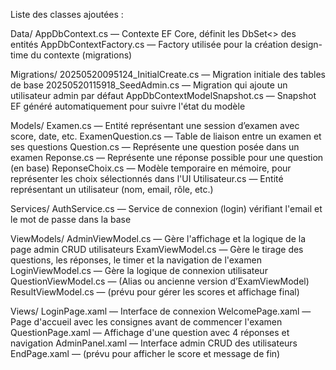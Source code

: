 Liste des classes ajoutées :

Data/
AppDbContext.cs — Contexte EF Core, définit les DbSet<> des entités
AppDbContextFactory.cs — Factory utilisée pour la création design-time du contexte (migrations)

Migrations/
20250520095124_InitialCreate.cs — Migration initiale des tables de base
20250520115918_SeedAdmin.cs — Migration qui ajoute un utilisateur admin par défaut
AppDbContextModelSnapshot.cs — Snapshot EF généré automatiquement pour suivre l'état du modèle

Models/
Examen.cs — Entité représentant une session d’examen avec score, date, etc.
ExamenQuestion.cs — Table de liaison entre un examen et ses questions
Question.cs — Représente une question posée dans un examen
Reponse.cs — Représente une réponse possible pour une question (en base)
ReponseChoix.cs — Modèle temporaire en mémoire, pour représenter les choix sélectionnés dans l'UI
Utilisateur.cs — Entité représentant un utilisateur (nom, email, rôle, etc.)

Services/
AuthService.cs — Service de connexion (login) vérifiant l'email et le mot de passe dans la base

ViewModels/
AdminViewModel.cs — Gère l'affichage et la logique de la page admin CRUD utilisateurs
ExamViewModel.cs — Gère le tirage des questions, les réponses, le timer et la navigation de l'examen
LoginViewModel.cs — Gère la logique de connexion utilisateur
QuestionViewModel.cs — (Alias ou ancienne version d’ExamViewModel)
ResultViewModel.cs — (prévu pour gérer les scores et affichage final)

Views/
LoginPage.xaml — Interface de connexion
WelcomePage.xaml — Page d'accueil avec les consignes avant de commencer l'examen
QuestionPage.xaml — Affichage d'une question avec 4 réponses et navigation
AdminPanel.xaml — Interface admin CRUD des utilisateurs
EndPage.xaml — (prévu pour afficher le score et message de fin)
